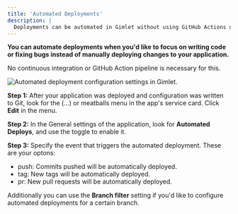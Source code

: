 ```yaml
---
title: 'Automated Deployments'
description: |
  Deployments can be automated in Gimlet without using GitHub Actions or other continuous integration technology.
---
```


**You can automate deployments when you'd like to focus on writing code or fixing bugs instead of manually deploying changes to your application.**

No continuous integration or GitHub Action pipeline is necessary for this.

![Automated deployment configuration settings in Gimlet.](/docs/screenshots/gimlet-io-automated-deployments.png)

**Step 1:** After your application was deployed and configuration was written to Git, look for the (...) or meatballs menu in the app's service card. Click **Edit** in the menu.

**Step 2:** In the General settings of the application, look for **Automated Deploys**, and use the toggle to enable it.

**Step 3:** Specify the event that triggers the automated deployment. These are your optons:

- push: Commits pushed will be automatically deployed.
- tag: New tags will be automatically deployed.
- pr: New pull requests will be automatically deployed.

Additionally you can use the **Branch filter** setting if you'd like to configure automated deployments for a certain branch.

